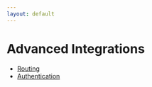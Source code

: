 ```yaml
---
layout: default
---
```

# Advanced Integrations
* [Routing](routing)
* [Authentication](authentication)